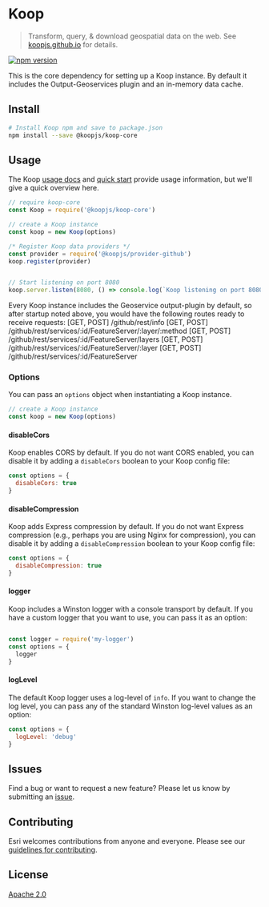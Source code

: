 # Koop

> Transform, query, & download geospatial data on the web.  See [koopjs.github.io](https://koopjs.github.io) for details.

[![npm version][npm-img]][npm-url]

This is the core dependency for setting up a Koop instance.  By default it includes the Output-Geoservices plugin and an in-memory data cache.

## Install
```bash
# Install Koop npm and save to package.json
npm install --save @koopjs/koop-core
```

## Usage

The Koop [usage docs](https://koopjs.github.io/docs/usage/koop-core) and [quick start](https://koopjs.github.io/docs/basics/quickstart) provide usage information, but we'll give a quick overview here.

```js
// require koop-core
const Koop = require('@koopjs/koop-core')

// create a Koop instance
const koop = new Koop(options)

/* Register Koop data providers */
const provider = require('@koopjs/provider-github')
koop.register(provider)


// Start listening on port 8080
koop.server.listen(8080, () => console.log(`Koop listening on port 8080!`))
```

Every Koop instance includes the Geoservice output-plugin by default, so after startup noted above, you would have the following routes ready to receive requests:
[GET, POST] /github/rest/info
[GET, POST] /github/rest/services/:id/FeatureServer/:layer/:method
[GET, POST] /github/rest/services/:id/FeatureServer/layers
[GET, POST] /github/rest/services/:id/FeatureServer/:layer
[GET, POST] /github/rest/services/:id/FeatureServer

### Options
You can pass an `options` object when instantiating a Koop instance. 

```js
// create a Koop instance
const koop = new Koop(options)
```

#### disableCors
Koop enables CORS by default.  If you do not want CORS enabled, you can disable it by adding a `disableCors` boolean to your Koop config file:

```js
const options = {
  disableCors: true
}
```

#### disableCompression
Koop adds Express compression by default.  If you do not want Express compression (e.g., perhaps you are using Nginx for compression), you can disable it by adding a `disableCompression` boolean to your Koop config file:

```js
const options = {
  disableCompression: true
}
```

#### logger
Koop includes a Winston logger with a console transport by default.  If you have a custom logger that you want to use, you can pass it as an option:

```js

const logger = require('my-logger')
const options = {
  logger
}
```

#### logLevel
The default Koop logger uses a log-level of `info`.  If you want to change the log level, you can pass any of the standard Winston log-level values as an option:

```js
const options = {
  logLevel: 'debug'
}
```

## Issues

Find a bug or want to request a new feature? Please let us know by submitting an [issue](https://github.com/koopjs/koop/issues).

## Contributing

Esri welcomes contributions from anyone and everyone. Please see our [guidelines for contributing](https://github.com/Esri/contributing).

## License

[Apache 2.0](LICENSE)

<!-- [](Esri Tags: ArcGIS Web Mapping GeoJson FeatureServices) -->
<!-- [](Esri Language: JavaScript) -->

[npm-img]: https://img.shields.io/npm/v/@koopjs/koop-core.svg?style=flat-square
[npm-url]: https://www.npmjs.com/package/@koopjs/koop-core